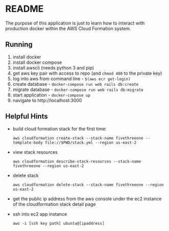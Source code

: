 # README

The purpose of this application is just to learn how to interact with
production docker within the AWS Cloud Formation system.

## Running

1. install docker
2. install docker compose
3. install awscli (needs python 3 and pip)
4. get aws key pair with access to repo (and `chmod 400` to the private key)
5. log into aws from command line - `$(aws ecr get-login)`
6. create database - `docker-compose run web rails db:create`
7. migrate database - `docker-compose run web rails db:migrate`
6. start application - `docker-compose up`
7. navigate to http://localhost:3000

## Helpful Hints

* build cloud formation stack for the first time:

      aws cloudformation create-stack --stack-name fivethreeone --template-body file://$PWD/stack.yml --region us-east-2

* view stack resources

      aws cloudformation describe-stack-resources --stack-name fivethreeone --region us-east-2

* delete stack

      aws cloudformation delete-stack --stack-name fivethreeone --region us-east-2

* get the public ip address from the aws console under the ec2 instance of the cloudformation stack detail page
* ssh into ec2 app instance

      aws -i [ssh key path] ubuntu@[ipaddress]
